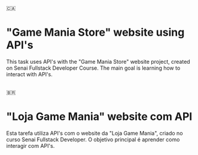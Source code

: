 :canada:
# "Game Mania Store" website using API's
This task uses API's with the "Game Mania Store" website project, created on Senai Fullstack Developer Course.
The main goal is learning how to interact with API's.
<br/>
<br/>

:brazil:
# "Loja Game Mania" website com API
Esta tarefa utiliza API's com o website da "Loja Game Mania", criado no curso Senai Fullstack Developer.
O objetivo principal é aprender como interagir com API's.
